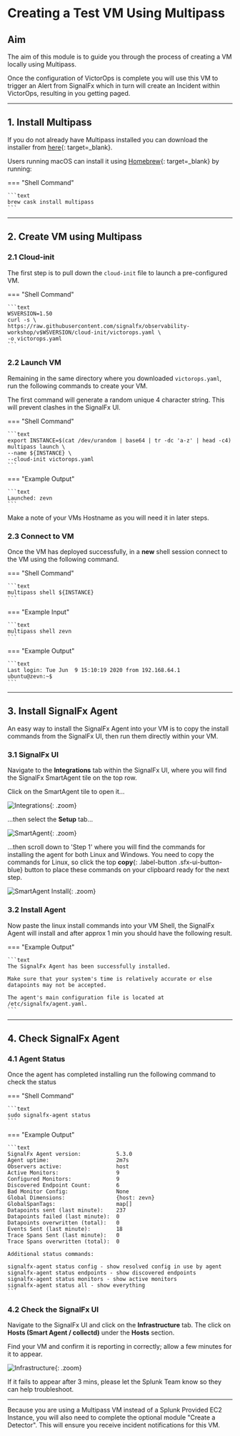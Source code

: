 # Creating a Test VM Using Multipass

## Aim

The aim of this module is to guide you through the process of creating a VM locally using Multipass.

Once the configuration of VictorOps is complete you will use this VM to trigger an Alert from SignalFx which in turn will create an Incident within VictorOps, resulting in you getting paged.

---

## 1. Install Multipass

If you do not already have Multipass installed you can download the installer from [here](https://multipass.run/){: target=_blank}.

Users running macOS can install it using [Homebrew](https://brew.sh/){: target=_blank} by running:

=== "Shell Command"

    ```text
    brew cask install multipass
    ```
---

## 2. Create VM using Multipass

### 2.1 Cloud-init

The first step is to pull down the `cloud-init` file to launch a pre-configured VM.

=== "Shell Command"

    ```text
    WSVERSION=1.50
    curl -s \
    https://raw.githubusercontent.com/signalfx/observability-workshop/v$WSVERSION/cloud-init/victorops.yaml \
    -o victorops.yaml
    ```

### 2.2 Launch VM

Remaining in the same directory where you downloaded `victorops.yaml`, run the following commands to create your VM.

The first command will generate a random unique 4 character string. This will prevent clashes in the SignalFx UI.

=== "Shell Command"

    ```text
    export INSTANCE=$(cat /dev/urandom | base64 | tr -dc 'a-z' | head -c4)
    multipass launch \
    --name ${INSTANCE} \
    --cloud-init victorops.yaml
    ```

=== "Example Output"

    ```text
    Launched: zevn
    ```

Make a note of your VMs Hostname as you will need it in later steps.

### 2.3 Connect to VM

Once the VM has deployed successfully, in a **new** shell session connect to the VM using the following command.

=== "Shell Command"

    ```text
    multipass shell ${INSTANCE}
    ```

=== "Example Input"

    ```text
    multipass shell zevn
    ```

=== "Example Output"

    ```text
    Last login: Tue Jun  9 15:10:19 2020 from 192.168.64.1
    ubuntu@zevn:~$
    ```

---

## 3. Install SignalFx Agent

An easy way to install the SignalFx Agent into your VM is to copy the install commands from the SignalFx UI, then run them directly within your VM.

### 3.1 SignalFx UI

Navigate to the **Integrations** tab within the SignalFx UI, where you will find the SignalFx SmartAgent tile on the top row.

Click on the SmartAgent tile to open it...

![Integrations](../../images/victorops/integrations-tab.png){: .zoom}

...then select the **Setup** tab...

![SmartAgent](../../images/victorops/smartagent-tile.png){: .zoom}

...then scroll down to 'Step 1' where you will find the commands for installing the agent for both Linux and Windows. You need to copy the commands for Linux, so click the top **copy**{: .label-button .sfx-ui-button-blue} button to place these commands on your clipboard ready for the next step.

![SmartAgent Install](../../images/victorops/smartagent-install.png){: .zoom}

### 3.2 Install Agent

Now paste the linux install commands into your VM Shell, the SignalFx Agent will install and after approx 1 min you should have the following result.

=== "Example Output"

    ```text
    The SignalFx Agent has been successfully installed.

    Make sure that your system's time is relatively accurate or else datapoints may not be accepted.

    The agent's main configuration file is located at /etc/signalfx/agent.yaml.
    ```

---

## 4. Check SignalFx Agent

### 4.1 Agent Status

Once the agent has completed installing run the following command to check the status

=== "Shell Command"

    ```text
    sudo signalfx-agent status
    ```

=== "Example Output"

    ```text
    SignalFx Agent version:           5.3.0
    Agent uptime:                     2m7s
    Observers active:                 host
    Active Monitors:                  9
    Configured Monitors:              9
    Discovered Endpoint Count:        6
    Bad Monitor Config:               None
    Global Dimensions:                {host: zevn}
    GlobalSpanTags:                   map[]
    Datapoints sent (last minute):    237
    Datapoints failed (last minute):  0
    Datapoints overwritten (total):   0
    Events Sent (last minute):        18
    Trace Spans Sent (last minute):   0
    Trace Spans overwritten (total):  0

    Additional status commands:

    signalfx-agent status config - show resolved config in use by agent
    signalfx-agent status endpoints - show discovered endpoints
    signalfx-agent status monitors - show active monitors
    signalfx-agent status all - show everything
    ```

### 4.2 Check the SignalFx UI

Navigate to the SignalFx UI and click on the **Infrastructure** tab. The click on **Hosts (Smart Agent / collectd)** under the **Hosts** section.

Find your VM and confirm it is reporting in correctly; allow a few minutes for it to appear.

![Infrastructure](../../images/victorops/sfx-infrastructure.png){: .zoom}

If it fails to appear after 3 mins, please let the Splunk Team know so they can help troubleshoot.

---

Because you are using a Multipass VM instead of a Splunk Provided EC2 Instance, you will also need to complete the optional module "Create a Detector".  This will ensure you receive incident notifications for this VM.
